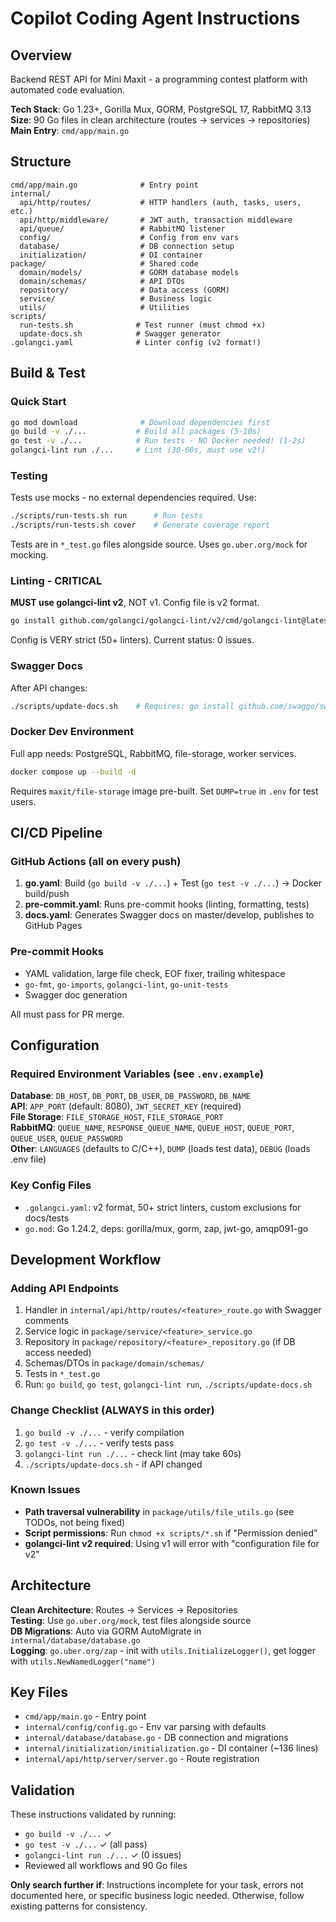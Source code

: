 # Copilot Coding Agent Instructions

## Overview

Backend REST API for Mini Maxit - a programming contest platform with automated code evaluation.

**Tech Stack**: Go 1.23+, Gorilla Mux, GORM, PostgreSQL 17, RabbitMQ 3.13  
**Size**: 90 Go files in clean architecture (routes → services → repositories)  
**Main Entry**: `cmd/app/main.go`

## Structure

```
cmd/app/main.go              # Entry point
internal/
  api/http/routes/           # HTTP handlers (auth, tasks, users, etc.)
  api/http/middleware/       # JWT auth, transaction middleware
  api/queue/                 # RabbitMQ listener
  config/                    # Config from env vars
  database/                  # DB connection setup
  initialization/            # DI container
package/                     # Shared code
  domain/models/             # GORM database models
  domain/schemas/            # API DTOs
  repository/                # Data access (GORM)
  service/                   # Business logic
  utils/                     # Utilities
scripts/
  run-tests.sh              # Test runner (must chmod +x)
  update-docs.sh            # Swagger generator
.golangci.yaml              # Linter config (v2 format!)
```

## Build & Test

### Quick Start
```bash
go mod download              # Download dependencies first
go build -v ./...           # Build all packages (5-10s)
go test -v ./...            # Run tests - NO Docker needed! (1-2s)
golangci-lint run ./...     # Lint (30-60s, must use v2!)
```

### Testing
Tests use mocks - no external dependencies required. Use:
```bash
./scripts/run-tests.sh run      # Run tests
./scripts/run-tests.sh cover    # Generate coverage report
```

Tests are in `*_test.go` files alongside source. Uses `go.uber.org/mock` for mocking.

### Linting - CRITICAL
**MUST use golangci-lint v2**, NOT v1. Config file is v2 format.
```bash
go install github.com/golangci/golangci-lint/v2/cmd/golangci-lint@latest
```
Config is VERY strict (50+ linters). Current status: 0 issues.

### Swagger Docs
After API changes:
```bash
./scripts/update-docs.sh    # Requires: go install github.com/swaggo/swag/cmd/swag@latest
```

### Docker Dev Environment
Full app needs: PostgreSQL, RabbitMQ, file-storage, worker services.
```bash
docker compose up --build -d
```
Requires `maxit/file-storage` image pre-built. Set `DUMP=true` in `.env` for test users.

## CI/CD Pipeline

### GitHub Actions (all on every push)
1. **go.yaml**: Build (`go build -v ./...`) + Test (`go test -v ./...`) → Docker build/push
2. **pre-commit.yaml**: Runs pre-commit hooks (linting, formatting, tests)
3. **docs.yaml**: Generates Swagger docs on master/develop, publishes to GitHub Pages

### Pre-commit Hooks
- YAML validation, large file check, EOF fixer, trailing whitespace
- `go-fmt`, `go-imports`, `golangci-lint`, `go-unit-tests`
- Swagger doc generation

All must pass for PR merge.

## Configuration

### Required Environment Variables (see `.env.example`)
**Database**: `DB_HOST`, `DB_PORT`, `DB_USER`, `DB_PASSWORD`, `DB_NAME`  
**API**: `APP_PORT` (default: 8080), `JWT_SECRET_KEY` (required)  
**File Storage**: `FILE_STORAGE_HOST`, `FILE_STORAGE_PORT`  
**RabbitMQ**: `QUEUE_NAME`, `RESPONSE_QUEUE_NAME`, `QUEUE_HOST`, `QUEUE_PORT`, `QUEUE_USER`, `QUEUE_PASSWORD`  
**Other**: `LANGUAGES` (defaults to C/C++), `DUMP` (loads test data), `DEBUG` (loads .env file)

### Key Config Files
- `.golangci.yaml`: v2 format, 50+ strict linters, custom exclusions for docs/tests
- `go.mod`: Go 1.24.2, deps: gorilla/mux, gorm, zap, jwt-go, amqp091-go

## Development Workflow

### Adding API Endpoints
1. Handler in `internal/api/http/routes/<feature>_route.go` with Swagger comments
2. Service logic in `package/service/<feature>_service.go`
3. Repository in `package/repository/<feature>_repository.go` (if DB access needed)
4. Schemas/DTOs in `package/domain/schemas/`
5. Tests in `*_test.go`
6. Run: `go build`, `go test`, `golangci-lint run`, `./scripts/update-docs.sh`

### Change Checklist (ALWAYS in this order)
1. `go build -v ./...` - verify compilation
2. `go test -v ./...` - verify tests pass
3. `golangci-lint run ./...` - check lint (may take 60s)
4. `./scripts/update-docs.sh` - if API changed

### Known Issues
- **Path traversal vulnerability** in `package/utils/file_utils.go` (see TODOs, not being fixed)
- **Script permissions**: Run `chmod +x scripts/*.sh` if "Permission denied"
- **golangci-lint v2 required**: Using v1 will error with "configuration file for v2"

## Architecture

**Clean Architecture**: Routes → Services → Repositories  
**Testing**: Use `go.uber.org/mock`, test files alongside source  
**DB Migrations**: Auto via GORM AutoMigrate in `internal/database/database.go`  
**Logging**: `go.uber.org/zap` - init with `utils.InitializeLogger()`, get logger with `utils.NewNamedLogger("name")`

## Key Files
- `cmd/app/main.go` - Entry point
- `internal/config/config.go` - Env var parsing with defaults
- `internal/database/database.go` - DB connection and migrations
- `internal/initialization/initialization.go` - DI container (~136 lines)
- `internal/api/http/server/server.go` - Route registration

## Validation
These instructions validated by running:
- `go build -v ./...` ✓
- `go test -v ./...` ✓ (all pass)
- `golangci-lint run ./...` ✓ (0 issues)
- Reviewed all workflows and 90 Go files

**Only search further if**: Instructions incomplete for your task, errors not documented here, or specific business logic needed. Otherwise, follow existing patterns for consistency.
